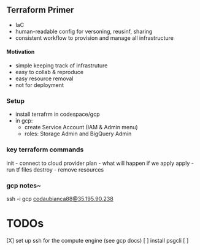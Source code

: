 ## Terraform Primer
- IaC
- human-readable config for versoning, reusinf, sharing
- consistent workflow to provision and manage all infrastructure 
#### Motivation
- simple keeping track of infrastruture
- easy to collab & reproduce
- easy resource removal
- not for deployment
### Setup
- install terrafrm in codespace/gcp
- in gcp:
    - create Service Account (IAM & Admin menu)
    - roles: Storage Admin and BigQuery Admin
### key terraform commands
init - connect to cloud provider
plan - what will happen if we apply
apply - run tf files
destroy - remove resources

### gcp notes~
ssh -i gcp codaubianca88@35.195.90.238

# TODOs
[X] set up ssh for the compute engine (see gcp docs)
[ ] install psgcli
[ ]
